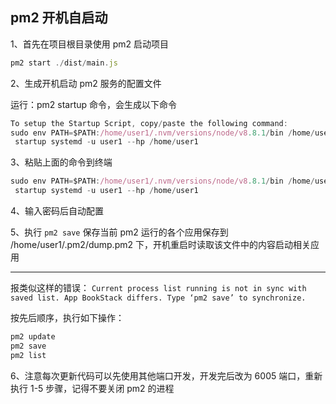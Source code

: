 ## pm2 开机自启动

1、首先在项目根目录使用 pm2 启动项目

```js
pm2 start ./dist/main.js
```

2、生成开机启动 pm2 服务的配置文件

运行：pm2 startup 命令，会生成以下命令

```js
To setup the Startup Script, copy/paste the following command:
sudo env PATH=$PATH:/home/user1/.nvm/versions/node/v8.8.1/bin /home/user1/.nvm/versions/node/v8.8.1/lib/node_modules/pm2/bin/pm2
 startup systemd -u user1 --hp /home/user1
```

3、粘贴上面的命令到终端

```js
sudo env PATH=$PATH:/home/user1/.nvm/versions/node/v8.8.1/bin /home/user1/.nvm/versions/node/v8.8.1/lib/node_modules/pm2/bin/pm2
 startup systemd -u user1 --hp /home/user1
```

4、输入密码后自动配置

5、执行 `pm2 save` 保存当前 pm2 运行的各个应用保存到 /home/user1/.pm2/dump.pm2 下，开机重启时读取该文件中的内容启动相关应用

---

报类似这样的错误： `Current process list running is not in sync with saved list. App BookStack differs. Type ‘pm2 save’ to synchronize.`

按先后顺序，执行如下操作：

```js
pm2 update
pm2 save
pm2 list
```

6、注意每次更新代码可以先使用其他端口开发，开发完后改为 6005 端口，重新执行 1-5 步骤，记得不要关闭 pm2 的进程
